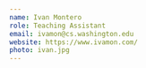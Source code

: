 ```yaml
---
name: Ivan Montero
role: Teaching Assistant
email: ivamon@cs.washington.edu
website: https://www.ivamon.com/
photo: ivan.jpg
---
```


